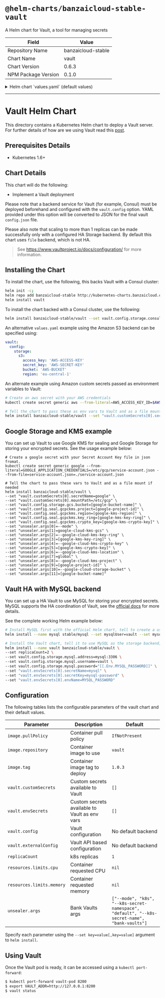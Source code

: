 # `@helm-charts/banzaicloud-stable-vault`

A Helm chart for Vault, a tool for managing secrets

| Field               | Value              |
| ------------------- | ------------------ |
| Repository Name     | banzaicloud-stable |
| Chart Name          | vault              |
| Chart Version       | 0.6.3              |
| NPM Package Version | 0.1.0              |

<details>

<summary>Helm chart `values.yaml` (default values)</summary>

```yaml
# Default values for vault.
# This is a YAML-formatted file.
# Declare variables to be passed into your templates.
replicaCount: 1
strategy:
  type: RollingUpdate
image:
  repository: vault
  tag: 1.1.0
  pullPolicy: IfNotPresent
service:
  name: vault
  type: ClusterIP
  port: 8200
  # annotations:
  #   cloud.google.com/load-balancer-type: "Internal"
ingress:
  enabled: false
  # Used to create Ingress record (should used with service.type: ClusterIP).
  # hosts:
  #  - chart-example.local
  # annotations:
  #   kubernetes.io/ingress.class: nginx
  #   kubernetes.io/tls-acme: "true"
  # tls:
  #   Secrets must be manually created in the namespace.
  #   - secretName: chart-example-tls
  #     hosts:
  #       - chart-example.local
persistence:
  ## Enable persistence using Persistent Volume Claims
  ## ref: http://kubernetes.io/docs/user-guide/persistent-volumes/
  enabled: false
  ## Vault data Persistent Volume Storage Class
  ## If defined, storageClassName: <storageClass>
  ## If set to "-", storageClassName: "", which disables dynamic provisioning
  ## If undefined (the default) or set to null, no storageClassName spec is
  ## set, choosing the default provisioner. (gp2 on AWS, standard on
  ## GKE, AWS & OpenStack)
  # storageClass: "-"
  # Used for hostPath persistence if left empty, "emptyDir" will be used
  hostPath: ""
  ## Set default PVC size
  size: 10G
  ## Set default PVC access mode: https://kubernetes.io/docs/concepts/storage/persistent-volumes/#access-modes
  accessMode: ReadWriteOnce
podAnnotations:
  prometheus.io/scrape: "true"
  prometheus.io/path: "/metrics"
  prometheus.io/port: "9102"
resources: {}
  # We usually recommend not to specify default resources and to leave this as a conscious
  # choice for the user. This also increases chances charts run on environments with little
  # resources, such as Minikube. If you do want to specify resources, uncomment the following
  # lines, adjust them as necessary, and remove the curly braces after 'resources:'.
  # limits:
  #   cpu: 100m
  #   memory: 128Mi
  # requests:
  #   cpu: 100m
  #   memory: 128Mi
vault:
  # Allows the mounting of various custom secrets to enable production vault
  # configurations. The comments show an example usage for mounting a TLS
  # secret. The two fields required are a secretName indicating the name of
  # the Kuberentes secret (created outside of this chart), and the mountPath
  # at which it should be mounted in the Vault container.
  customSecrets: []
    # - secretName: vault-tls
    #   mountPath: /vault/tls
  # Allows creating various custom environment variables from secrets to enable
  # production vault configurations. The comments show an example usage for
  # passing a MySQL secret. The three fields required are a secretName indicating
  # the name of the Kuberentes secret (created outside of this chart), secretKey
  # in this secret and envName which will be the name of the env var in the containers.
  secretEnvs: []
    # - secretName: mysql
    #   secretKey: mysql-username
    #   envName: "MYSQL_USERNAME"
  externalConfig:
    # Allows creating policies in Vault which can be used later on in roles
    # for the Kubernetes based authentication.
    # See https://www.vaultproject.io/docs/concepts/policies.html for more information.
    policies:
      - name: allow_secrets
        rules: path "secret/*" {
                capabilities = ["create", "read", "update", "delete", "list"]
              }
    auth:
      - type: kubernetes
        # Allows creating roles in Vault which can be used later on for the Kubernetes based
        # authentication.
        # See https://www.vaultproject.io/docs/auth/kubernetes.html#creating-a-role for
        # more information.
        roles:
          # Allow every pod in the default namespace to use the secret kv store
          - name: default
            bound_service_account_names: default
            bound_service_account_namespaces: default
            policies: allow_secrets
            ttl: 1h
    secrets:
      - path: secret
        type: kv
        description: General secrets.
        options:
          version: 2
  config:
    # A YAML representation of a final vault config.json file.
    # See https://www.vaultproject.io/docs/configuration/ for more information.
    listener:
      tcp:
        address: '[::]:8200'
        # tls_disable: true
        tls_cert_file: /vault/tls/server.crt
        tls_key_file: /vault/tls/server.key

    telemetry:
      statsd_address: localhost:9125

    ui: true

    # See https://www.vaultproject.io/docs/configuration/storage/ for storage backends
    storage: {}
      # file:
      #   path: "/vault/file"
      # consul:
      #   address: ""
      #   path: ""
      #
      # etcd:
      #   address: ""
      #   path: "vault/"
      #
      # s3:
      #   bucket: ""
      #   region: ""
      #   access_key: ""
      #   secret_key: ""
      #   endpoint: "" # When not using AWS S3
      #
      # gcs:
      #   bucket: ""
      #   credentials_file: ""
      #   ha_enabled: "true"
    # api_addr: http://localhost:8200

  # Until this issue is fixed: https://github.com/kubernetes/helm/issues/3117
  # we have to workaround the default storage problem.
  defaultStorage:
    storage:
      file:
        path: "/vault/file"

  logLevel: info

unsealer:
  image:
    repository: banzaicloud/bank-vaults
    tag: 0.4.14
    pullPolicy: IfNotPresent
  args: [
      "--mode",
      "k8s",
      "--k8s-secret-namespace",
      "default",
      "--k8s-secret-name",
      "bank-vaults"
  ]
  metrics:
    enabled: true
    debug: true
    name: metrics
    type: ClusterIP
    port: 9091
    serviceMonitor:
      enabled: false
      additionalLabels: {}
    annotations:
      prometheus.io/scrape: "true"
      prometheus.io/path: "/metrics"
      prometheus.io/port: "9091"

statsd:
  metrics:
    enabled: true
    port: 9102
    serviceMonitor:
      enabled: false
      additionalLabels: {}
  config:
    mappings:
    - match: vault.route.*.*
      name: "vault_route"
      labels:
        method: "$1"
        path: "$2"

```

</details>

---

# Vault Helm Chart

This directory contains a Kubernetes Helm chart to deploy a Vault server. For further details of how are we using Vault read this [post](https://banzaicloud.com/blog/oauth2-vault/).

## Prerequisites Details

- Kubernetes 1.6+

## Chart Details

This chart will do the following:

- Implement a Vault deployment

Please note that a backend service for Vault (for example, Consul) must
be deployed beforehand and configured with the `vault.config` option. YAML
provided under this option will be converted to JSON for the final vault
`config.json` file.

Please also note that scaling to more than 1 replicas can be made successfully only with a configured HA Storage backend. By default this chart uses `file` backend, which is not HA.

> See https://www.vaultproject.io/docs/configuration/ for more information.

## Installing the Chart

To install the chart, use the following, this backs Vault with a Consul cluster:

```bash
helm init -c;
helm repo add banzaicloud-stable http://kubernetes-charts.banzaicloud.com/branch/master
helm install vault
```

To install the chart backed with a Consul cluster, use the following:

```bash
helm install banzaicloud-stable/vault --set vault.config.storage.consul.address="myconsul-svc-name:8500",vault.config.storage.consul.path="vault"
```

An alternative `values.yaml` example using the Amazon S3 backend can be specified using:

```yaml
vault:
  config:
    storage:
      s3:
        access_key: 'AWS-ACCESS-KEY'
        secret_key: 'AWS-SECRET-KEY'
        bucket: 'AWS-BUCKET'
        region: 'eu-central-1'
```

An alternate example using Amazon custom secrets passed as environment variables to Vault:

```bash
# Create an aws secret with your AWS credentials
kubectl create secret generic aws --from-literal=AWS_ACCESS_KEY_ID=$AWS_ACCESS_KEY_ID --from-literal=AWS_SECRET_ACCESS_KEY=$AWS_SECRET_ACCESS_KEY

# Tell the chart to pass these as env vars to Vault and as a file mount if needed
helm install banzaicloud-stable/vault --set "vault.customSecrets[0].secretName=aws" --set "vault.customSecrets[0].mountPath=/vault/aws"
```

## Google Storage and KMS example

You can set up Vault to use Google KMS for sealing and Google Storage for storing your encrypted secrets. See the usage example below:

```
# Create a google secret with your Secret Account Key file in json fromat.
kubectl create secret generic google --from-literal=GOOGLE_APPLICATION_CREDENTIALS=/etc/gcp/service-account.json --from-file=service-account.json=./service-account.json

# Tell the chart to pass these vars to Vault and as a file mount if needed
helm install banzaicloud-stable/vault \
--set "vault.customSecrets[0].secretName=google" \
--set "vault.customSecrets[0].mountPath=/etc/gcp" \
--set "vault.config.storage.gcs.bucket=[google-bucket-name]" \
--set "vault.config.seal.gcpckms.project=[google-project-id]" \
--set "vault.config.seal.gcpckms.region=[google-kms-region]" \
--set "vault.config.seal.gcpckms.key_ring=[google-kms-key-ring]" \
--set "vault.config.seal.gcpckms.crypto_key=[google-kms-crypto-key]" \
--set "unsealer.args[0]=--mode" \
--set "unsealer.args[1]=google-cloud-kms-gcs" \
--set "unsealer.args[2]=--google-cloud-kms-key-ring" \
--set "unsealer.args[3]=[google-kms-key-ring]" \
--set "unsealer.args[4]=--google-cloud-kms-crypto-key" \
--set "unsealer.args[5]=[google-kms-crypto-key]" \
--set "unsealer.args[6]=--google-cloud-kms-location" \
--set "unsealer.args[7]=global" \
--set "unsealer.args[8]=--google-cloud-kms-project" \
--set "unsealer.args[9]=[google-project-id]" \
--set "unsealer.args[10]=--google-cloud-storage-bucket" \
--set "unsealer.args[11]=[google-bucket-name]"
```

## Vault HA with MySQL backend

You can set up a HA Vault to use MySQL for storing your encrypted secrets. MySQL supports the HA coordination of Vault, see the [official docs](https://www.vaultproject.io/docs/configuration/storage/mysql.html) for more details.

See the complete working Helm example below:

```bash
# Install MySQL first with the official Helm chart, tell to create a user and a database called 'vault':
helm install --name mysql stable/mysql --set mysqlUser=vault --set mysqlDatabase=vault

# Install the Vault chart, tell it to use MySQL as the storage backend, also specify where the 'vault' user's password should be coming from (the MySQL chart generates a secret called 'mysql' holding the password):
helm install --name vault banzaicloud-stable/vault \
--set replicaCount=2 \
--set vault.config.storage.mysql.address=mysql:3306 \
--set vault.config.storage.mysql.username=vault \
--set vault.config.storage.mysql.password="[[.Env.MYSQL_PASSWORD]]" \
--set "vault.envSecrets[0].secretName=mysql" \
--set "vault.envSecrets[0].secretKey=mysql-password" \
--set "vault.envSecrets[0].envName=MYSQL_PASSWORD"
```

## Configuration

The following tables lists the configurable parameters of the vault chart and their default values.

| Parameter                 | Description                                   | Default                                                                                      |
| ------------------------- | --------------------------------------------- | -------------------------------------------------------------------------------------------- |
| `image.pullPolicy`        | Container pull policy                         | `IfNotPresent`                                                                               |
| `image.repository`        | Container image to use                        | `vault`                                                                                      |
| `image.tag`               | Container image tag to deploy                 | `1.0.3`                                                                                      |
| `vault.customSecrets`     | Custom secrets available to Vault             | `[]`                                                                                         |
| `vault.envSecrets`        | Custom secrets available to Vault as env vars | `[]`                                                                                         |
| `vault.config`            | Vault configuration                           | No default backend                                                                           |
| `vault.externalConfig`    | Vault API based configuration                 | No default backend                                                                           |
| `replicaCount`            | k8s replicas                                  | `1`                                                                                          |
| `resources.limits.cpu`    | Container requested CPU                       | `nil`                                                                                        |
| `resources.limits.memory` | Container requested memory                    | `nil`                                                                                        |
| `unsealer.args`           | Bank Vaults args                              | `["--mode", "k8s", "--k8s-secret-namespace", "default", "--k8s-secret-name", "bank-vaults"]` |

Specify each parameter using the `--set key=value[,key=value]` argument to `helm install`.

## Using Vault

Once the Vault pod is ready, it can be accessed using a `kubectl port-forward`:

```bash
$ kubectl port-forward vault-pod 8200
$ export VAULT_ADDR=http://127.0.0.1:8200
$ vault status
```
